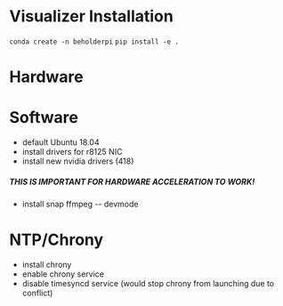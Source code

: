# Visualizer Installation
`conda create -n beholderpi`
`pip install -e .`


# Hardware


# Software

- default Ubuntu 18.04
- install drivers for r8125 NIC
- install new nvidia drivers (418)

##### THIS IS IMPORTANT FOR HARDWARE ACCELERATION TO WORK!
- install snap ffmpeg -- devmode

# NTP/Chrony
- install chrony
- enable chrony service
- disable timesyncd service (would stop chrony from launching due to conflict)